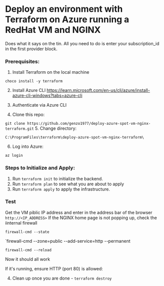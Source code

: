 # Deploy an environment with Terraform on Azure running a RedHat VM and NGINX
Does what it says on the tin. All you need to do is enter your subscription_id in the first provider block.

### Prerequisites:
1. Install Terraform on the local machine

`choco install -y terraform`

2. Install Azure CLI
https://learn.microsoft.com/en-us/cli/azure/install-azure-cli-windows?tabs=azure-cli

3. Authenticate via Azure CLI

4. Clone this repo:

`git clone https://github.com/genzo1977/deploy-azure-spot-vm-nginx-terraform.git`
5. Change directory:

`C:\ProgramFiles\terraform\deploy-azure-spot-vm-nginx-terraform\`

6. Log into Azure:

`az login`

### Steps to Initialize and Apply:
1. Run `terraform init` to initialize the backend.
2. Run `terraform plan` to see what you are about to apply
3. Run `terraform apply` to apply the infrastructure.

### Test
Get the VM piblic IP address and enter in the address bar of the browser `http://<IP_ADDRESS>`
If the NGINX home page is not popping up, check the iinternal firewall

`firewall-cmd --state`

`firewall-cmd --zone=public --add-service=http --permanent

`firewall-cmd --reload`

Now it should all work

If it's running, ensure HTTP (port 80) is allowed:

4. Clean up once you are done - `terraform destroy`



